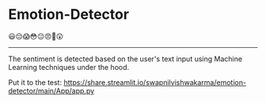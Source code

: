 # Emotion-Detector
😃😔😱😳😐😠🤢😲
<hr></hr>

The sentiment is detected based on the user's text input using Machine Learning techniques under the hood.

Put it to the test: https://share.streamlit.io/swapnilvishwakarma/emotion-detector/main/App/app.py
